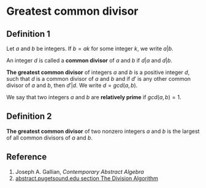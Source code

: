 # Greatest common divisor

## Definition 1

Let $a$ and $b$ be integers. If $b = a k$ for some integer $k$, we write $a | b$.  

An integer $d$ is called a **common divisor** of $a$ and $b$ if $d | a$ and $d | b$.  

**The greatest common divisor** of integers $a$ and $b$ is a positive integer $d$, such that $d$ is a common divisor of $a$ and $b$ and if $d'$ is any other common divisor of $a$ and $b$, then $d' | d$. We write $d = gcd(a, b)$.  

We say that two integers $a$ and $b$ are **relatively prime** if $gcd(a, b) = 1$.  

## Definition 2

**The greatest common divisor** of two nonzero integers $a$ and $b$ is the largest of all common divisors of $a$ and $b$.

## Reference

1. Joseph A. Gallian, *Contemporary Abstract Algebra*
2. [abstract.pugetsound.edu section The Division Algorithm](http://abstract.pugetsound.edu/aata/integers-section-division-algorithm.html)